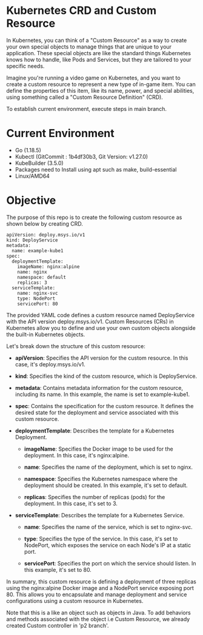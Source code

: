 # Kubernetes CRD and Custom Resource

In Kubernetes, you can think of a "Custom Resource" as a way to create your own special objects to manage things that are unique to your application. These special objects are like the standard things Kubernetes knows how to handle, like Pods and Services, but they are tailored to your specific needs.

Imagine you're running a video game on Kubernetes, and you want to create a custom resource to represent a new type of in-game item. You can define the properties of this item, like its name, power, and special abilities, using something called a "Custom Resource Definition" (CRD).

To establish current environment, execute steps in main branch.

# Current Environment

- Go (1.18.5)
- Kubectl (GitCommit : 1b4df30b3, Git Version: v1.27.0)
- KubeBuilder (3.5.0)
- Packages need to Install using apt such as make, build-essential
- Linux/AMD64

# Objective

The purpose of this repo is to create the following custom resource as shown below by creating CRD.

```
apiVersion: deploy.msys.io/v1
kind: DeployService
metadata:
  name: example-kube1
spec:
  deploymentTemplate:
    imageName: nginx:alpine
    name: nginx
    namespace: default
    replicas: 3
  serviceTemplate:
    name: nginx-svc
    type: NodePort
    servicePort: 80
```

The provided YAML code defines a custom resource named DeployService with the API version deploy.msys.io/v1. 
Custom Resources (CRs) in Kubernetes allow you to define and use your own custom objects alongside the built-in Kubernetes objects.

Let's break down the structure of this custom resource:

- **apiVersion**: Specifies the API version for the custom resource. In this case, it's deploy.msys.io/v1.

- **kind**: Specifies the kind of the custom resource, which is DeployService.

- **metadata**: Contains metadata information for the custom resource, including its name. In this example, the name is set to example-kube1.

- **spec**: Contains the specification for the custom resource. It defines the desired state for the deployment and service associated with this custom resource.

- **deploymentTemplate**: Describes the template for a Kubernetes Deployment.

    - **imageName**: Specifies the Docker image to be used for the deployment. In this case, it's nginx:alpine.

    - **name**: Specifies the name of the deployment, which is set to nginx.

    - **namespace**: Specifies the Kubernetes namespace where the deployment should be created. In this example, it's set to default.

    - **replicas**: Specifies the number of replicas (pods) for the deployment. In this case, it's set to 3.

- **serviceTemplate**: Describes the template for a Kubernetes Service.

    - **name**: Specifies the name of the service, which is set to nginx-svc.

    - **type**: Specifies the type of the service. In this case, it's set to NodePort, which exposes the service on each Node's IP at a static port.

    - **servicePort**: Specifies the port on which the service should listen. In this example, it's set to 80.

In summary, this custom resource is defining a deployment of three replicas using the nginx:alpine Docker image and a NodePort service exposing port 80. This allows you to encapsulate and manage deployment and service configurations using a custom resource in Kubernetes.

Note that this is a like an object such as objects in Java. To add behaviors and methods associated with the object i.e Custom Resource, we already created Custom controller in 'p2 branch'.